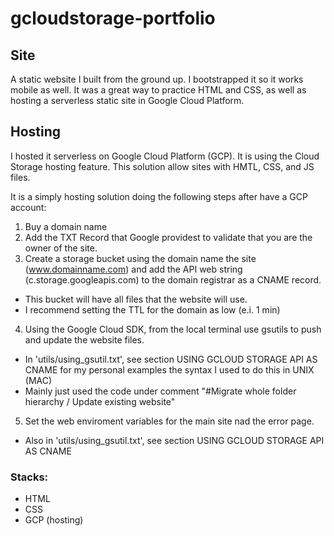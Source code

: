 # gcloudstorage-portfolio

## Site
A static website I built from the ground up. I bootstrapped it so it works mobile as well. 
It was a great way to practice HTML and CSS, as well as hosting a serverless static site in Google Cloud Platform. 

## Hosting
I hosted it serverless on Google Cloud Platform (GCP). It is using the Cloud Storage hosting feature.
This solution allow sites with HMTL, CSS, and JS files.

It is a simply hosting solution doing the following steps after have a GCP account:
1) Buy a domain name
2) Add the TXT Record that Google providest to validate that you are the owner of the site.
3) Create a storage bucket using the domain name the site (www.domainname.com) and add the API web string (c.storage.googleapis.com) to the domain registrar as a CNAME record.
  - This bucket will have all files that the website will use.
  - I recommend setting the TTL for the domain as low (e.i. 1 min)
4) Using the Google Cloud SDK, from the local terminal use gsutils to push and update the website files. 
  - In 'utils/using_gsutil.txt', see section USING GCLOUD STORAGE API AS CNAME for my personal examples the syntax I used to do this in UNIX (MAC)
  - Mainly just used the code under comment "#Migrate whole folder hierarchy / Update existing website"
5) Set the web enviroment variables for the main site nad the error page.
  - Also in 'utils/using_gsutil.txt', see section USING GCLOUD STORAGE API AS CNAME

### Stacks:
- HTML
- CSS
- GCP (hosting)
